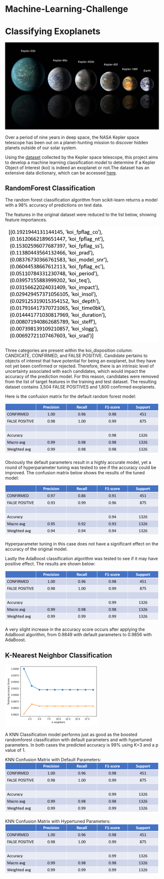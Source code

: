# Machine-Learning-Challenge

# Classifying Exoplanets

 ![Kepler Exoplanets](/images/exoplanets.jpg)

Over a period of nine years in deep space, the NASA Kepler space telescope has been out on a planet-hunting mission to discover hidden planets outside of our solar system.

Using the [dataset](https://www.kaggle.com/nasa/kepler-exoplanet-search-results) collected by the Kepler space telescope, this project aims to develop a machine learning classification model to determine if a Kepler Object of Interest (koi) is indeed an exoplanet or not.The dataset has an extensive data dictionary, which can be accessed [here](https://exoplanetarchive.ipac.caltech.edu/docs/API_kepcandidate_columns.html).

## RandomForest Classification

The random forest classification algorithm from scikit-learn returns a model with a 98% accuracy of predictions on test data.

The features in the original dataset were reduced to the list below, showing feature importances.

![Random Forest Feature Importances](/images/FeatureImportances.png)

Three categories are present within the koi_disposition column: CANDICATE, CONFIRMED, and FALSE POSITIVE. Candidate pertains to objects of interest that have potential for being an exoplanet, but they have not yet been confirmed or rejected. Therefore, there is an intrinsic level of uncertainty associated with each candidates, which would impact the accuracy of the prediction model. For this reason, candidates were removed from the list of target features in the training and test dataset. The resulting dataset contains 3,504 FALSE POSITIVES and 1,800 confirmed exoplanets.

Here is the confusion matrix for the default random forest model:

![Confusion Matrix With Default Parameters](/images/ConfusionMatrixDefaultParameters.png)

Obviously the default parameters result in a highly accurate model, yet a round of hyperparameter tuning was tested to see if the accuracy could be improved. The confusion matrix below shows the results of the tuned model:

![Confusion Matrix With Tuned Parameters](/images/ConfusionMatrixHypertunedParameters.png)

Hyperparameter tuning in this case does not have a significant effect on the accuracy of the original model.

Lastly the AdaBoost classification algorithm was tested to see if it may have positive effect. The results are shown below:

![Confusion Matrix With Boosted Parameters](/images/ConfusionMatrixAdaBoost.png)

A very slight increase in the accuracy score occurs after applying the AdaBoost algorithm, from 0.9849 with default parameters to 0.9856 with AdaBoost.

## K-Nearest Neighbor Classification

![KNN Accuracy Scores](/images/KNNAccuracyScores.png)

A KNN Classification model performs just as good as the boosted randomforest classification with default parameters and with hypertuned parameters. In both cases the predicted accuracy is 99% using K=3 and a p value of 1.

KNN Confusion Matrix with Default Parameters:
![KNN Confusion Matrix with Default Parameters](/images/KNNConfusionMatrixDefaultParameters.png)

KNN Confusion Matrix with Hypertuned Parameters:
![KNN Confusion Matrix with Hypertuned Parameters](/images/KNNConfusionMatrixHypertunedParameters.png)
